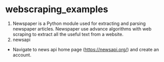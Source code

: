 # webscraping_examples
1. Newspaper is a Python module used for extracting and parsing newspaper articles. Newspaper use advance algorithms with web scraping to extract all the useful text from a website.
2. newsapi
* Navigate to news api home page (https://newsapi.org/) and create an account.
